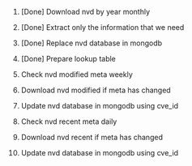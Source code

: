 1. [Done] Download nvd by year monthly
2. [Done] Extract only the information that we need
3. [Done] Replace nvd database in mongodb
4. [Done] Prepare lookup table

5. Check nvd modified meta weekly
6. Download nvd modified if meta has changed
7. Update nvd database in mongodb using cve_id

8. Check nvd recent meta daily
9. Download nvd recent if meta has changed
10. Update nvd database in mongodb using cve_id
